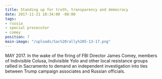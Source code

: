 ```yaml
---
title: Standing up for truth, transparency and democracy
date: 2017-11-21 18:34:00 -08:00
tags:
- russia
- special prosecutor
- comey
position: 7
main-image: "/uploads/Sac%20rally%205-13-17.png"
---
```


MAY 2017. In the wake of the firing of FBI Director James Comey, members of Indivisible Colusa, Indivisible Yolo and other local resistance groups rallied in Sacramento to demand an independent investigation into ties between Trump campaign associates and Russian officials. 